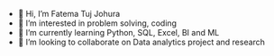 - 👋 Hi, I’m Fatema Tuj Johura
- 👀 I’m interested in problem solving, coding
- 🌱 I’m currently learning Python, SQL, Excel, BI and ML
- 💞️ I’m looking to collaborate on Data analytics project and research
  

<!---
fatema1996/fatema1996 is a ✨ special ✨ repository because its `README.md` (this file) appears on your GitHub profile.
You can click the Preview link to take a look at your changes.
--->
